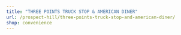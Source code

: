 ```yaml
---
title: "THREE POINTS TRUCK STOP & AMERICAN DINER"
url: /prospect-hill/three-points-truck-stop-and-american-diner/
shop: convenience
---
```

